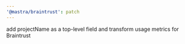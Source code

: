 ```yaml
---
'@mastra/braintrust': patch
---
```


add projectName as a top-level field and transform usage metrics for Braintrust
